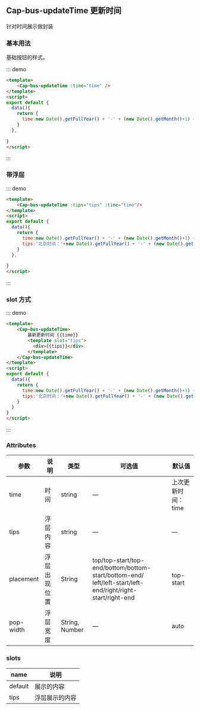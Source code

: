## Cap-bus-updateTime 更新时间

针对时间展示做封装

### 基本用法

基础按钮的样式。

::: demo 
```html
<template>
    <Cap-bus-updateTime :time="time" />
</template>
<script>
export default {
  data(){
    return {
      time:new Date().getFullYear() + '-' + (new Date().getMonth()+1) + '-' + new Date().getDate(),
    }
  },
  
}
</script>
```
:::

### 带浮层

::: demo 
```html
<template>
    <Cap-bus-updateTime :tips="tips" :time="time"/>
</template>
<script>
export default {
  data(){
    return {
      time:new Date().getFullYear() + '-' + (new Date().getMonth()+1) + '-' + new Date().getDate(),
      tips:'北京时间：'+new Date().getFullYear() + '-' + (new Date().getMonth()+1) + '-' + new Date().getDate(),
    }
  },
  
}
</script>
```
:::

### slot 方式

::: demo 
```html
<template>
    <Cap-bus-updateTime>
        最新更新时间 {{time}}
        <template slot="tips">
          <div>{{tips}}</div>
        </template>
    </Cap-bus-updateTime>
</template>
<script>
export default {
  data(){
    return {
      time:new Date().getFullYear() + '-' + (new Date().getMonth()+1) + '-' + new Date().getDate(),
      tips:'北京时间：'+new Date().getFullYear() + '-' + (new Date().getMonth()+1) + '-' + new Date().getDate(),
    }
  }
}
</script>
```
:::
### Attributes
| 参数      | 说明    | 类型      | 可选值       | 默认值   |
|---------- |-------- |---------- |-------------  |-------- |
| time | 时间 | string |  —  | 上次更新时间： time |
| tips | 浮层内容 | string | —  | — |
| placement	| 浮层出现位置 | String | top/top-start/top-end/bottom/bottom-start/bottom-end/<br>left/left-start/left-end/right/right-start/right-end	| top-start |
| pop-width	| 浮层宽度 | String, Number	| —	| auto |
### slots
| name	| 说明 | 
|---------- |---------- |
| default	| 展示的内容 |
| tips	| 浮层展示的内容 |